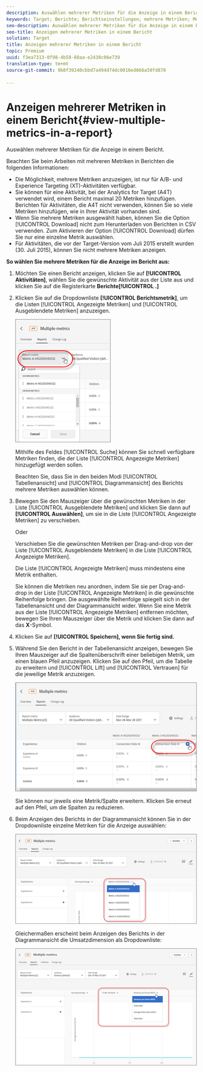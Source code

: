 ```yaml
---
description: Auswählen mehrerer Metriken für die Anzeige in einem Bericht.
keywords: Target; Berichte; Berichtseinstellungen; mehrere Metriken; Metriken
seo-description: Auswählen mehrerer Metriken für die Anzeige in einem Bericht.
seo-title: Anzeigen mehrerer Metriken in einem Bericht
solution: Target
title: Anzeigen mehrerer Metriken in einem Bericht
topic: Premium
uuid: f3ea7313-0f98-4b58-88aa-e2438c06e739
translation-type: tm+mt
source-git-commit: 9b8f39240cbbd7a494d74dc0016ed666a58fd870

---
```



# Anzeigen mehrerer Metriken in einem Bericht{#view-multiple-metrics-in-a-report}

Auswählen mehrerer Metriken für die Anzeige in einem Bericht.

Beachten Sie beim Arbeiten mit mehreren Metriken in Berichten die folgenden Informationen:

* Die Möglichkeit, mehrere Metriken anzuzeigen, ist nur für A/B- und Experience Targeting (XT)-Aktivitäten verfügbar.
* Sie können für eine Aktivität, bei der Analytics for Target (A4T) verwendet wird, einem Bericht maximal 20 Metriken hinzufügen. Berichten für Aktivitäten, die A4T nicht verwenden, können Sie so viele Metriken hinzufügen, wie in Ihrer Aktivität vorhanden sind.
* Wenn Sie mehrere Metriken ausgewählt haben, können Sie die Option [!UICONTROL Download] nicht zum Herunterladen von Berichten in CSV verwenden. Zum Aktivieren der Option [!UICONTROL Download] dürfen Sie nur eine einzelne Metrik auswählen.
* Für Aktivitäten, die vor der Target-Version vom Juli 2015 erstellt wurden (30. Juli 2015), können Sie nicht mehrere Metriken anzeigen.

**So wählen Sie mehrere Metriken für die Anzeige im Bericht aus:**

1. Möchten Sie einen Bericht anzeigen, klicken Sie auf **[!UICONTROL Aktivitäten]**, wählen Sie die gewünschte Aktivität aus der Liste aus und klicken Sie auf die Registerkarte **Berichte[!UICONTROL .]**
1. Klicken Sie auf die Dropdownliste **[!UICONTROL Berichtsmetrik]**, um die Listen [!UICONTROL Angezeigte Metriken] und [!UICONTROL Ausgeblendete Metriken] anzuzeigen.

   ![](assets/multiple_metrics.png)

   Mithilfe des Feldes [!UICONTROL Suche] können Sie schnell verfügbare Metriken finden, die der Liste [!UICONTROL Angezeigte Metriken] hinzugefügt werden sollen.

   Beachten Sie, dass Sie in den beiden Modi [!UICONTROL Tabellenansicht] und [!UICONTROL Diagrammansicht] des Berichts mehrere Metriken auswählen können.

1. Bewegen Sie den Mauszeiger über die gewünschten Metriken in der Liste [!UICONTROL Ausgeblendete Metriken] und klicken Sie dann auf **[!UICONTROL Auswählen]**, um sie in die Liste [!UICONTROL Angezeigte Metriken] zu verschieben.

   Oder

   Verschieben Sie die gewünschten Metriken per Drag-and-drop von der Liste [!UICONTROL Ausgeblendete Metriken] in die Liste [!UICONTROL Angezeigte Metriken].

   Die Liste [!UICONTROL Angezeigte Metriken] muss mindestens eine Metrik enthalten.

   Sie können die Metriken neu anordnen, indem Sie sie per Drag-and-drop in der Liste [!UICONTROL Angezeigte Metriken] in die gewünschte Reihenfolge bringen. Die ausgewählte Reihenfolge spiegelt sich in der Tabellenansicht und der Diagrammansicht wider. Wenn Sie eine Metrik aus der Liste [!UICONTROL Angezeigte Metriken] entfernen möchten, bewegen Sie Ihren Mauszeiger über die Metrik und klicken Sie dann auf das **X**-Symbol.

1. Klicken Sie auf **[!UICONTROL Speichern], wenn Sie fertig sind.**
1. Während Sie den Bericht in der Tabellenansicht anzeigen, bewegen Sie Ihren Mauszeiger auf die Spaltenüberschrift einer beliebigen Metrik, um einen blauen Pfeil anzuzeigen. Klicken Sie auf den Pfeil, um die Tabelle zu erweitern und [!UICONTROL Lift] und [!UICONTROL Vertrauen] für die jeweilige Metrik anzuzeigen.

   ![](assets/multiple_metrics_table.png)

   Sie können nur jeweils eine Metrik/Spalte erweitern. Klicken Sie erneut auf den Pfeil, um die Spalten zu reduzieren.

1. Beim Anzeigen des Berichts in der Diagrammansicht können Sie in der Dropdownliste einzelne Metriken für die Anzeige auswählen:

   ![](assets/multiple_metrics_graph.png)

   Gleichermaßen erscheint beim Anzeigen des Berichts in der Diagrammansicht die Umsatzdimension als Dropdownliste:

   ![](assets/muttiple_revenue.png)

